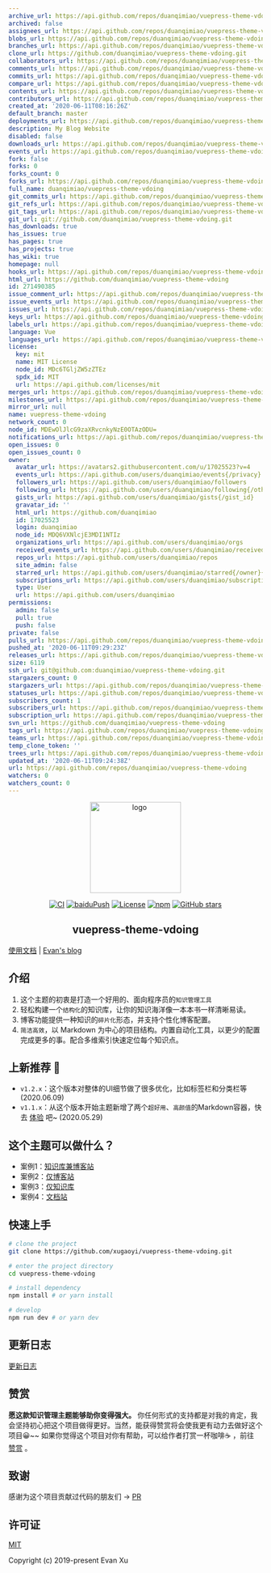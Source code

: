 ```yaml
---
archive_url: https://api.github.com/repos/duanqimiao/vuepress-theme-vdoing/{archive_format}{/ref}
archived: false
assignees_url: https://api.github.com/repos/duanqimiao/vuepress-theme-vdoing/assignees{/user}
blobs_url: https://api.github.com/repos/duanqimiao/vuepress-theme-vdoing/git/blobs{/sha}
branches_url: https://api.github.com/repos/duanqimiao/vuepress-theme-vdoing/branches{/branch}
clone_url: https://github.com/duanqimiao/vuepress-theme-vdoing.git
collaborators_url: https://api.github.com/repos/duanqimiao/vuepress-theme-vdoing/collaborators{/collaborator}
comments_url: https://api.github.com/repos/duanqimiao/vuepress-theme-vdoing/comments{/number}
commits_url: https://api.github.com/repos/duanqimiao/vuepress-theme-vdoing/commits{/sha}
compare_url: https://api.github.com/repos/duanqimiao/vuepress-theme-vdoing/compare/{base}...{head}
contents_url: https://api.github.com/repos/duanqimiao/vuepress-theme-vdoing/contents/{+path}
contributors_url: https://api.github.com/repos/duanqimiao/vuepress-theme-vdoing/contributors
created_at: '2020-06-11T08:16:26Z'
default_branch: master
deployments_url: https://api.github.com/repos/duanqimiao/vuepress-theme-vdoing/deployments
description: My Blog Website
disabled: false
downloads_url: https://api.github.com/repos/duanqimiao/vuepress-theme-vdoing/downloads
events_url: https://api.github.com/repos/duanqimiao/vuepress-theme-vdoing/events
fork: false
forks: 0
forks_count: 0
forks_url: https://api.github.com/repos/duanqimiao/vuepress-theme-vdoing/forks
full_name: duanqimiao/vuepress-theme-vdoing
git_commits_url: https://api.github.com/repos/duanqimiao/vuepress-theme-vdoing/git/commits{/sha}
git_refs_url: https://api.github.com/repos/duanqimiao/vuepress-theme-vdoing/git/refs{/sha}
git_tags_url: https://api.github.com/repos/duanqimiao/vuepress-theme-vdoing/git/tags{/sha}
git_url: git://github.com/duanqimiao/vuepress-theme-vdoing.git
has_downloads: true
has_issues: true
has_pages: true
has_projects: true
has_wiki: true
homepage: null
hooks_url: https://api.github.com/repos/duanqimiao/vuepress-theme-vdoing/hooks
html_url: https://github.com/duanqimiao/vuepress-theme-vdoing
id: 271490385
issue_comment_url: https://api.github.com/repos/duanqimiao/vuepress-theme-vdoing/issues/comments{/number}
issue_events_url: https://api.github.com/repos/duanqimiao/vuepress-theme-vdoing/issues/events{/number}
issues_url: https://api.github.com/repos/duanqimiao/vuepress-theme-vdoing/issues{/number}
keys_url: https://api.github.com/repos/duanqimiao/vuepress-theme-vdoing/keys{/key_id}
labels_url: https://api.github.com/repos/duanqimiao/vuepress-theme-vdoing/labels{/name}
language: Vue
languages_url: https://api.github.com/repos/duanqimiao/vuepress-theme-vdoing/languages
license:
  key: mit
  name: MIT License
  node_id: MDc6TGljZW5zZTEz
  spdx_id: MIT
  url: https://api.github.com/licenses/mit
merges_url: https://api.github.com/repos/duanqimiao/vuepress-theme-vdoing/merges
milestones_url: https://api.github.com/repos/duanqimiao/vuepress-theme-vdoing/milestones{/number}
mirror_url: null
name: vuepress-theme-vdoing
network_count: 0
node_id: MDEwOlJlcG9zaXRvcnkyNzE0OTAzODU=
notifications_url: https://api.github.com/repos/duanqimiao/vuepress-theme-vdoing/notifications{?since,all,participating}
open_issues: 0
open_issues_count: 0
owner:
  avatar_url: https://avatars2.githubusercontent.com/u/17025523?v=4
  events_url: https://api.github.com/users/duanqimiao/events{/privacy}
  followers_url: https://api.github.com/users/duanqimiao/followers
  following_url: https://api.github.com/users/duanqimiao/following{/other_user}
  gists_url: https://api.github.com/users/duanqimiao/gists{/gist_id}
  gravatar_id: ''
  html_url: https://github.com/duanqimiao
  id: 17025523
  login: duanqimiao
  node_id: MDQ6VXNlcjE3MDI1NTIz
  organizations_url: https://api.github.com/users/duanqimiao/orgs
  received_events_url: https://api.github.com/users/duanqimiao/received_events
  repos_url: https://api.github.com/users/duanqimiao/repos
  site_admin: false
  starred_url: https://api.github.com/users/duanqimiao/starred{/owner}{/repo}
  subscriptions_url: https://api.github.com/users/duanqimiao/subscriptions
  type: User
  url: https://api.github.com/users/duanqimiao
permissions:
  admin: false
  pull: true
  push: false
private: false
pulls_url: https://api.github.com/repos/duanqimiao/vuepress-theme-vdoing/pulls{/number}
pushed_at: '2020-06-11T09:29:23Z'
releases_url: https://api.github.com/repos/duanqimiao/vuepress-theme-vdoing/releases{/id}
size: 6119
ssh_url: git@github.com:duanqimiao/vuepress-theme-vdoing.git
stargazers_count: 0
stargazers_url: https://api.github.com/repos/duanqimiao/vuepress-theme-vdoing/stargazers
statuses_url: https://api.github.com/repos/duanqimiao/vuepress-theme-vdoing/statuses/{sha}
subscribers_count: 1
subscribers_url: https://api.github.com/repos/duanqimiao/vuepress-theme-vdoing/subscribers
subscription_url: https://api.github.com/repos/duanqimiao/vuepress-theme-vdoing/subscription
svn_url: https://github.com/duanqimiao/vuepress-theme-vdoing
tags_url: https://api.github.com/repos/duanqimiao/vuepress-theme-vdoing/tags
teams_url: https://api.github.com/repos/duanqimiao/vuepress-theme-vdoing/teams
temp_clone_token: ''
trees_url: https://api.github.com/repos/duanqimiao/vuepress-theme-vdoing/git/trees{/sha}
updated_at: '2020-06-11T09:24:38Z'
url: https://api.github.com/repos/duanqimiao/vuepress-theme-vdoing
watchers: 0
watchers_count: 0
---
```


<p align="center"><a href="https://xugaoyi.com/" target="_blank" rel="noopener noreferrer"><img width="180" src="https://cdn.jsdelivr.net/gh/xugaoyi/image_store/blog/20200409124835.png" alt="logo"></a></p>

<p align="center">
  <a href="https://github.com/xugaoyi/vuepress-theme-vdoing/actions?query=workflow%3ACI"><img src="https://github.com/xugaoyi/vuepress-theme-vdoing/workflows/CI/badge.svg" alt="CI"></a>
  <a href="https://github.com/xugaoyi/vuepress-theme-vdoing/actions?query=workflow%3AbaiduPush"><img src="https://github.com/xugaoyi/vuepress-theme-vdoing/workflows/baiduPush/badge.svg" alt="baiduPush"></a>
  <a href="https://github.com/xugaoyi/vuepress-theme-vdoing/blob/master/LICENSE"><img src="https://img.shields.io/github/license/xugaoyi/vuepress-theme-vdoing
" alt="License"></a>
  <a href="https://www.npmjs.com/package/vuepress-theme-vdoing"><img alt="npm" src="https://img.shields.io/npm/v/vuepress-theme-vdoing"></a>
  <a href="https://github.com/xugaoyi/vuepress-theme-vdoing/stargazers"><img src="https://img.shields.io/github/stars/xugaoyi/vuepress-theme-vdoing?logo=ReverbNation&logoColor=rgba(255,255,255,.6)" alt="GitHub stars"></a>

  

</p>

<h2 align="center">vuepress-theme-vdoing</h2>



[使用文档](https://xugaoyi.github.io/vuepress-theme-vdoing-doc/) | [Evan's blog](https://xugaoyi.com/) 

## 介绍
1. 这个主题的初衷是打造一个好用的、面向程序员的`知识管理工具`
2. 轻松构建一个`结构化`的知识库，让你的知识海洋像一本本书一样清晰易读。
3. 博客功能提供一种知识的`碎片化`形态，并支持个性化博客配置。
4. `简洁高效`，以 Markdown 为中心的项目结构。内置自动化工具，以更少的配置完成更多的事。配合多维索引快速定位每个知识点。

## 上新推荐 🎉
* `v1.2.x`：这个版本对整体的UI细节做了很多优化，比如标签栏和分类栏等 (2020.06.09)
* `v1.1.x`：从这个版本开始主题新增了两个`超好用`、`高颜值`的Markdown容器，快去 [体验](https://xugaoyi.github.io/vuepress-theme-vdoing-doc/pages/d0d7eb) 吧~ (2020.05.29)

## 这个主题可以做什么？
* 案例1：[知识库兼博客站](https://xugaoyi.com/)
* 案例2：[仅博客站](https://xugaoyi.github.io/vdoing-demo-blog/)
* 案例3：[仅知识库](https://xugaoyi.github.io/vdoing-demo-repository/)
* 案例4：[文档站](https://xugaoyi.github.io/vuepress-theme-vdoing-doc/)


## 快速上手

```bash
# clone the project
git clone https://github.com/xugaoyi/vuepress-theme-vdoing.git

# enter the project directory
cd vuepress-theme-vdoing

# install dependency
npm install # or yarn install

# develop
npm run dev # or yarn dev
```
## 更新日志
[更新日志](https://github.com/xugaoyi/vuepress-theme-vdoing/releases)

## 赞赏
**愿这款知识管理主题能够助你变得强大。**
你任何形式的支持都是对我的肯定，我会坚持初心把这个项目做得更好。当然，能获得赞赏将会使我更有动力去做好这个项目😀~~
如果你觉得这个项目对你有帮助，可以给作者打赏一杯咖啡☕ ，前往 [赞赏](https://xugaoyi.github.io/vuepress-theme-vdoing-doc/pages/1b12ed/) 。

## 致谢
感谢为这个项目贡献过代码的朋友们 → [PR](https://github.com/xugaoyi/vuepress-theme-vdoing/pulls?q=is%3Apr+is%3Aclosed)

## 许可证
[MIT](https://github.com/xugaoyi/vuepress-theme-vdoing/blob/master/LICENSE)

Copyright (c) 2019-present Evan Xu
